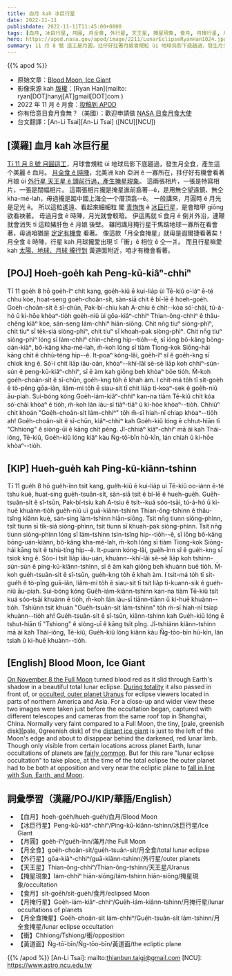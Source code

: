 ```yaml
---
title: 血月 kah 冰巨行星
date: 2022-11-11
publishdate: 2022-11-11T11:45:00+0800
tags: [血月, 冰巨行星, 月圓, 月全食, 外行星, 天王星, 掩星現象, 食月, 月掩行星, 月全食掩星, 衝, 黃道面]
hero: https://apod.nasa.gov/apod/image/2211/LunarEclipseRyanHan1024.jpg
summary: 11 月 8 號 這工是月圓，拄仔好拄著月娘會規粒 ùi 地球烏影下底趨過，發生月全食，產生這个美麗 ê 血月。
---
```


{{% apod %}}

- 原始文章：[Blood Moon, Ice Giant](https://apod.nasa.gov/apod/ap221111.html)
- 影像來源 kah [版權][copyright]：[Ryan Han](mailto: ryan[DOT]hanyj[AT]gmail[DOT]com )
- 2022 年 11 月 ê 月食：[投稿到 APOD](https://www.facebook.com/media/set/?set=a.154926410569278&type=3)
- 你有佮意日食月食無？（美國）：歡迎申請做 [NASA 日食月食大使](https://astrosociety.org/education-outreach/amateur-astronomers/eclipse-ambassadors/program.html)
- 台文翻譯：[An-Li Tsai][An-Li Tsai] ([NCU][NCU])

## [漢羅] 血月 kah 冰巨行星
[Tī 11 月 8 號 月圓這工][On November 8 the Full Moon]，月球會規粒 ùi 地球烏影下底趨過，發生月全食，產生這个美麗 ê 血月。
[月全食 ê 時陣][During totality]，北美洲 kah 亞洲 ê 一寡所在，拄仔好有機會看著月娘 ùi [外行星 天王星 ê 頭前行過，產生掩星現象][occulted, outer planet Uranus]。
這兩張相片，一張是特寫相片，一張是闊幅相片。
這兩張相片攏是掩星進前翕著--ê，是用無仝望遠鏡、無仝 kha-mé-lah，毋過攏是踮中國上海仝一个厝頂翕--ê。
一般講來，月圓時 ê 月光是足光 ê。
所以這粒遙遠、看起來細細粒 閣 [青恂恂][pale, greenish disk] ê [冰巨行星][distant ice giant]，是會暗甲 giōng 欲看袂著。
毋過月食 ê 時陣，月光就會較暗。
伊這馬就 tī 食月 ê 倒爿外沿，連鞭就會消失 tī 這粒豬肝色 ê 月娘 後壁。
雖罔講月掩行星干焦踮地球一寡所在看會著，毋過咱猶是 [定定有機會][fairly common] 看著。
像這款「月全食掩星」就毋是遐爾捷看著矣！
月全食 ê 時陣，行星 kah 月球攏愛出現 tī「衝」ê 相位 ê 仝一爿。
而且行星嘛愛 kah [太陽、地球、月球 攏行到][fall in line with Sun, Earth, and Moon] 黃道面附近，咱才有機會看著。

## [POJ] Hoeh-goe̍h kah Peng-kū-kiâⁿ-chhiⁿ
Tī 11 goe̍h 8 hō goe̍h-îⁿ chit kang, goe̍h-kiû ē kui-lia̍p ùi Tē-kiû o͘-iáⁿ ē-té chhu kòe, hoat-seng goe̍h-choân-si̍t, sàn-siā chit ê bí-lē ê hoeh-goe̍h.
Goe̍h-choân-si̍t ê sî-chūn, Pak-bí-chiu kah A-chiu ê chi̍t--kóa só͘-chāi, tú-á-hó ū ki-hōe khòaⁿ-tio̍h goe̍h-niû ùi gōa-kiâⁿ-chhiⁿ Thian-ông-chhiⁿ ê thâu-chêng kiâⁿ kòe, sán-seng Iám-chhiⁿ hiān-siōng.
Chit nn̄g tiuⁿ siòng-phìⁿ, chi̍t tiuⁿ sī te̍k-siá siòng-phìⁿ, chit tiuⁿ sī khoah-pak siòng-phìⁿ.
Chit nn̄g tiuⁿ siòng-phìⁿ lóng sī Iám-chhiⁿ chìn-chêng hip--tio̍h--ê, sī iōng bô-kâng bōng-oán-kiàⁿ, bô-kâng kha-mé-lah, m̄-koh lóng sī tiàm Tiong-kok Siōng-hái kāng chi̍t ê chhù-téng hip--ê.
It-poaⁿ kóng-lâi, goe̍h-îⁿ sî ê goe̍h-kng sī chiok kng ê.
Só͘-í chit lia̍p iâu-oán, khòaⁿ--khí-lâi sè-sè lia̍p koh chhiⁿ-sún-sún ê peng-kū-kiâⁿ-chhiⁿ, sī ē àm kah giōng beh khòaⁿ bōe tio̍h.
M̄-koh goe̍h-choân-si̍t ê sî-chūn, goe̍h-kng to̍h ē khah àm.
I chit-má to̍h tī si̍t-goe̍h ê tò-pêng gōa-iân, liâm-mi to̍h ē siau-sit tī chit lia̍p ti-koaⁿ-sek ê goe̍h-niû āu-piah.
Sui-bóng kóng Goe̍h-iám-kiâⁿ-chhiⁿ kan-na tiàm Tē-kiû chi̍t kóa só͘-chāi khòaⁿ ē tio̍h, m̄-koh lán iáu-sī tiāⁿ-tiāⁿ ū ki-hōe khòaⁿ--tio̍h.
Chhiūⁿ chit khoán "Goe̍h-choân-si̍t Iám-chhiⁿ" to̍h m̄-sī hiah-nī chiap khòaⁿ--tio̍h ah!
Goe̍h-choân-si̍t ê sî-chūn, kiâⁿ-chhiⁿ kah Goe̍h-kiû lóng ē chhut-hiān tī "Chhiong" ê siòng-ūi ê kāng chi̍t pêng.
Jî-chhiáⁿ kiâⁿ-chhiⁿ mā ài kah Thài-iông, Tē-kiû, Goe̍h-kiû lóng kiâⁿ kàu N̂g-tō͘-bīn hū-kīn, lán chiah ū ki-hōe khòaⁿ--tio̍h.



## [KIP] Hueh-gue̍h kah Ping-kū-kiânn-tshinn
Tī 11 gue̍h 8 hō gue̍h-înn tsit kang, gue̍h-kiû ē kui-lia̍p uì Tē-kiû oo-iánn ē-té tshu kuè, huat-sing gue̍h-tsuân-si̍t, sàn-siā tsit ê bí-lē ê hueh-gue̍h.
Gue̍h-tsuân-si̍t ê sî-tsūn, Pak-bí-tsiu kah A-tsiu ê tsi̍t--kuá sóo-tsāi, tú-á-hó ū ki-huē khuànn-tio̍h gue̍h-niû uì guā-kiânn-tshinn Thian-ông-tshinn ê thâu-tsîng kiânn kuè, sán-sing Iám-tshinn hiān-siōng.
Tsit nn̄g tiunn siòng-phìnn, tsi̍t tiunn sī ti̍k-siá siòng-phìnn, tsit tiunn sī khuah-pak siòng-phìnn.
Tsit nn̄g tiunn siòng-phìnn lóng sī Iám-tshinn tsìn-tsîng hip--tio̍h--ê, sī iōng bô-kâng bōng-uán-kiànn, bô-kâng kha-mé-lah, m̄-koh lóng sī tiàm Tiong-kok Siōng-hái kāng tsi̍t ê tshù-tíng hip--ê.
It-puann kóng-lâi, gue̍h-înn sî ê gue̍h-kng sī tsiok kng ê.
Sóo-í tsit lia̍p iâu-uán, khuànn--khí-lâi sè-sè lia̍p koh tshinn-sún-sún ê ping-kū-kiânn-tshinn, sī ē àm kah giōng beh khuànn buē tio̍h.
M̄-koh gue̍h-tsuân-si̍t ê sî-tsūn, gue̍h-kng to̍h ē khah àm.
I tsit-má to̍h tī si̍t-gue̍h ê tò-pîng guā-iân, liâm-mi to̍h ē siau-sit tī tsit lia̍p ti-kuann-sik ê gue̍h-niû āu-piah.
Sui-bóng kóng Gue̍h-iám-kiânn-tshinn kan-na tiàm Tē-kiû tsi̍t kuá sóo-tsāi khuànn ē tio̍h, m̄-koh lán iáu-sī tiānn-tiānn ū ki-huē khuànn--tio̍h.
Tshiūnn tsit khuán "Gue̍h-tsuân-si̍t Iám-tshinn" to̍h m̄-sī hiah-nī tsiap khuànn--tio̍h ah!
Gue̍h-tsuân-si̍t ê sî-tsūn, kiânn-tshinn kah Gue̍h-kiû lóng ē tshut-hiān tī "Tshiong" ê siòng-uī ê kāng tsi̍t pîng.
Jî-tshiánn kiânn-tshinn mā ài kah Thài-iông, Tē-kiû, Gue̍h-kiû lóng kiânn kàu N̂g-tōo-bīn hū-kīn, lán tsiah ū ki-huē khuànn--tio̍h.

## [English] Blood Moon, Ice Giant
[On November 8 the Full Moon][On November 8 the Full Moon] turned blood red as it slid through Earth's shadow in a beautiful total lunar eclipse.
[During totality][During totality] it also passed in front of, or [occulted, outer planet Uranus][occulted, outer planet Uranus] for eclipse viewers located in parts of northern America and Asia.
For a close-up and wider view these two images were taken just before the occultation began, captured with different telescopes and cameras from the same roof top in Shanghai, China.
Normally very faint compared to a Full Moon, the tiny, [pale, greenish disk][pale, 0greenish disk] of the [distant ice giant][distant ice giant] is just to the left of the Moon's edge and about to disappear behind the darkened, red lunar limb.
Though only visible from certain locations across planet Earth, lunar occultations of planets are [fairly common][fairly common].
But for this rare "lunar eclipse occultation" to take place, at the time of the total eclipse the outer planet had to be both at opposition and very near the ecliptic plane to [fall in line with Sun, Earth, and Moon][fall in line with Sun, Earth, and Moon].


## 詞彙學習（漢羅/POJ/KIP/華語/English）
- 【血月】hoeh-goe̍h/hueh-gue̍h/血月/Blood Moon
- 【冰巨行星】Peng-kū-kiâⁿ-chhiⁿ/Ping-kū-kiânn-tshinn/冰巨行星/Ice Giant
- 【月圓】goe̍h-îⁿ/gue̍h-înn/滿月/the Full Moon
- 【月全食】goe̍h-choân-si̍t/gue̍h-tsuân-si̍t/月全食/total lunar eclipse
- 【外行星】gōa-kiâⁿ-chhiⁿ/guā-kiânn-tshinn/外行星/outer planets
- 【天王星】Thian-ông-chhiⁿ/Thian-ông-tshinn/天王星/Uranus
- 【掩星現象】Iám-chhiⁿ hiān-siōng/Iám-tshinn hiān-siōng/掩星現象/occultation
- 【食月】si̍t-goe̍h/si̍t-gue̍h/食月/eclipsed Moon
- 【月掩行星】Goe̍h-iám-kiâⁿ-chhiⁿ/Gue̍h-iám-kiânn-tshinn/月掩行星/lunar occultations of planets 
- 【月全食掩星】Goe̍h-choân-si̍t Iám-chhiⁿ/Gue̍h-tsuân-si̍t Iám-tshinn/月全食掩星/lunar eclipse occultation
- 【衝】Chhiong/Tshiong/衝/opposition
- 【黃道面】N̂g-tō͘-bīn/N̂g-tōo-bīn/黃道面/the ecliptic plane


{{% /apod %}}
[An-Li Tsai]: mailto:thianbun.taigi@gmail.com
[NCU]: https://www.astro.ncu.edu.tw

[copyright]: https://apod.nasa.gov/apod/fap/lib/about_apod.html#srapply
[License]: https://creativecommons.org/licenses/by/2.0/


[On November 8 the Full Moon]:https://earthsky.org/astronomy-essentials/total-lunar-eclipse-nov8-2022/
[During totality]:https://svs.gsfc.nasa.gov/5033
[occulted, outer planet Uranus]:https://www.space.com/see-the-moon-cozy-up-to-uranus-tonight-nov-8
[pale, greenish disk]:https://apod.nasa.gov/apod/ap010826.html
[distant ice giant]:https://www.planetary.org/articles/simon-the-realm-of-the-ice-giants
[fairly common]:http://www.lunar-occultations.com/iota/planets/planets.htm
[fall in line with Sun, Earth, and Moon]:https://universemagazine.com/en/the-sun-the-earth-the-moon-uranus-in-single-rank-fall-in/

